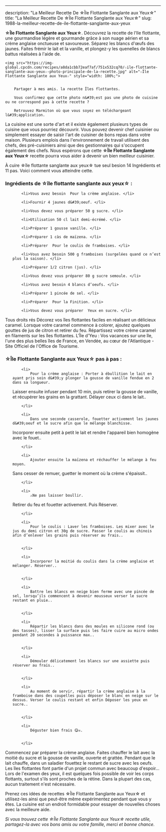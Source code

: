 ---
description: "La Meilleur Recette De ☆Île Flottante Sanglante aux Yeux☆"
title: "La Meilleur Recette De ☆Île Flottante Sanglante aux Yeux☆"
slug: 1988-la-meilleur-recette-de-ile-flottante-sanglante-aux-yeux

<p>
	<strong>☆Île Flottante Sanglante aux Yeux☆</strong>. 
	Découvrez la recette de l&#39;Ile flottante, une gourmandise légère et gourmande grâce à son nuage aérien et sa crème anglaise onctueuse et savoureuse. Séparez les blancs d&#39;œufs des jaunes. Faites frémir le lait et la vanille, et plongez-y les quenelles de blancs battus réalisées à l&#39;aide de.
</p>
<p>
	
	<img src="https://img-global.cpcdn.com/recipes/a8da1cbb72eaf7af/751x532cq70/☆ile-flottante-sanglante-aux-yeux☆-photo-principale-de-la-recette.jpg" alt="☆Île Flottante Sanglante aux Yeux☆" style="width: 100%;">
	
	
		Partager à mes amis. la recette Îles flottantes.
	
		Vous confirmez que cette photo n&#39;est pas une photo de cuisine ou ne correspond pas à cette recette ?
	
		Retrouvez Marmiton où que vous soyez en téléchargeant l&#39;application.
	
</p>

La cuisine est une sorte d'art et il existe également plusieurs types de cuisine que vous pourriez découvrir. Vous pouvez devenir chef cuisinier ou simplement essayer de saisir l'art de cuisiner de bons repas dans votre maison. Plusieurs emplois dans l'environnement de travail utilisent des chefs, des pré-cuisiniers ainsi que des gestionnaires qui s'occupent également des chefs. Nous espérons que cette <strong> ☆Île Flottante Sanglante aux Yeux☆ </strong> recette pourra vous aider à devenir un bien meilleur cuisinier.

<!--inarticleads1-->

À cuire ☆île flottante sanglante aux yeux☆ tue seul besion 14 Ingrédients et 11 pas. Voici comment vous atteindre cette.

<h3>Ingrédients de ☆île flottante sanglante aux yeux☆ :</h3>

<ol>
	
		<li>Vous avez besoin  Pour la crème anglaise. </li>
	
		<li>Fournir 4 jaunes d&#39;oeuf. </li>
	
		<li>Vous devez vous préparer 50 g sucre. </li>
	
		<li>Utilisation 50 cl lait demi-écrémé. </li>
	
		<li>Préparer 1 gousse vanille. </li>
	
		<li>Préparer 1 càs de maïzena. </li>
	
		<li>Préparer  Pour le coulis de framboises. </li>
	
		<li>Vous avez besoin 500 g framboises (surgelées quand ce n’est plus la saison). </li>
	
		<li>Préparer 1/2 citron (jus). </li>
	
		<li>Vous devez vous préparer 80 g sucre semoule. </li>
	
		<li>Vous avez besoin 4 blancs d’oeufs. </li>
	
		<li>Préparer 1 pincée de sel. </li>
	
		<li>Préparer  Pour la Finition. </li>
	
		<li>Vous devez vous préparer  Yeux en sucre. </li>
	
</ol>

Tous droits rés Décorez vos îles flottantes faciles en réalisant un délicieux caramel. Lorsque votre caramel commence à colorer, ajoutez quelques gouttes de jus de citron et retirer du feu. Répartissez votre crème caramel en filaments sur les îles flottantes. L&#39;Île d&#39;Yeu : Vos vacances sur une île, l&#39;une des plus belles îles de France, en Vendée, au cœur de l&#39;Atlantique - Site Officiel de l&#39;Office de Tourisme. 

<!--inarticleads2-->

<h3>☆Île Flottante Sanglante aux Yeux☆ pas à pas :</h3>

<ol>
	
		<li>
			Pour la crème anglaise : Porter à ébullition le lait en ayant pris soin d&#39;y plonger la gousse de vanille fendue en 2 dans sa longueur.
Laisser ensuite infuser pendant 10 min, puis retirer la gousse de vanille, et récupérer les grains en la grattant. Délayer ceux ci dans le lait..
			
			
		</li>
	
		<li>
			Dans une seconde casserole, fouetter activement les jaunes d&#39;oeuf et le sucre afin que le mélange blanchisse.
Incorporer ensuite petit à petit le lait et rendre l&#39;appareil bien homogène avec le fouet..
			
			
		</li>
	
		<li>
			Ajouter ensuite la maïzena et réchauffer le mélange à feu moyen.
Sans cesser de remuer, guetter le moment où la crème s&#39;épaissit..
			
			
		</li>
	
		<li>
			⚠️Ne pas laisser boullir.
Retirer du feu et fouetter activement. Puis Réserver.
			
			
		</li>
	
		<li>
			Pour le coulis : Laver les framboises. Les mixer avec le jus du demi citron et 30g de sucre. Passer le coulis au chinois afin d’enlever les grains puis réserver au frais..
			
			
		</li>
	
		<li>
			Incorporer la moitié du coulis dans la crème anglaise et mélanger. Réserver..
			
			
		</li>
	
		<li>
			Battre les blancs en neige bien ferme avec une pincée de sel, lorsqu’ils commencent à devenir mousseux verser le sucre restant en pluie..
			
			
		</li>
	
		<li>
			Répartir les blancs dans des moules en silicone rond (ou des tasses), lisser la surface puis les faire cuire au micro ondes pendant 20 secondes à puissance max..
			
			
		</li>
	
		<li>
			Démouler délicatement les blancs sur une assiette puis réserver au frais..
			
			
		</li>
	
		<li>
			Au moment de servir, répartir la crème anglaise à la framboise dans des coupelles puis déposer le blanc en neige sur le dessus. Verser le coulis restant et enfin Déposer les yeux en sucre..
			
			
		</li>
	
		<li>
			Déguster bien frais 😋☠️.
			
			
		</li>
	
</ol>

Commencez par préparer la crème anglaise. Faites chauffer le lait avec la moitié du sucre et la gousse de vanille, ouverte et grattée. Pendant que le lait chauffe, dans un saladier fouettez le restant de sucre avec les oeufs. Les îles flottantes font partie d&#39;un projet commun avec beaucoup d&#39;espoir… Lors de l&#39;examen des yeux, il est quelques fois possible de voir les corps flottants, surtout s&#39;ils sont proches de la rétine. Dans la plupart des cas, aucun traitement n&#39;est nécessaire. 

<!--inarticleads1-->

<p>
Prenez ces idées de recettes ☆Île Flottante Sanglante aux Yeux☆ et utilisez-les ainsi que peut-être même expérimentez pendant que vous y êtes. La cuisine est un endroit formidable pour essayer de nouvelles choses avec la meilleure aide.
</p>

<p>
<i>Si vous trouvez cette ☆Île Flottante Sanglante aux Yeux☆ recette utile, partagez-la avec vos bons amis ou votre famille, merci et bonne chance.</i>
</p>
